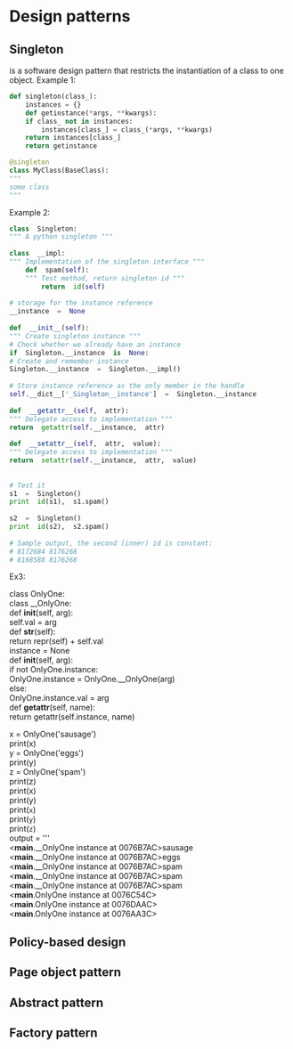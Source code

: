 # Design patterns

## Singleton
is a software design pattern that restricts the instantiation of a class to one object.
Example 1:
```python
def singleton(class_):
    instances = {}
    def getinstance(*args, **kwargs):
	if class_ not in instances:
	    instances[class_] = class_(*args, **kwargs)
	return instances[class_]
    return getinstance

@singleton
class MyClass(BaseClass):
"""
some class
"""
```
  
Example 2:
```python
class  Singleton:  
""" A python singleton """  
  
class  __impl:  
""" Implementation of the singleton interface """  
    def  spam(self):  
    """ Test method, return singleton id """  
        return  id(self)  
  
# storage for the instance reference  
__instance  =  None  
  
def  __init__(self):  
""" Create singleton instance """  
# Check whether we already have an instance  
if  Singleton.__instance  is  None:  
# Create and remember instance  
Singleton.__instance  =  Singleton.__impl()  
  
# Store instance reference as the only member in the handle  
self.__dict__['_Singleton__instance']  =  Singleton.__instance  
  
def  __getattr__(self,  attr):  
""" Delegate access to implementation """  
return  getattr(self.__instance,  attr)  
  
def  __setattr__(self,  attr,  value):  
""" Delegate access to implementation """  
return  setattr(self.__instance,  attr,  value)  
  
  
# Test it  
s1  =  Singleton()  
print  id(s1),  s1.spam()  
  
s2  =  Singleton()  
print  id(s2),  s2.spam()  
  
# Sample output, the second (inner) id is constant:  
# 8172684 8176268  
# 8168588 8176268
```
  

Ex3:

class OnlyOne:  
class __OnlyOne:  
def __init__(self, arg):  
self.val = arg  
def __str__(self):  
return repr(self) + self.val  
instance = None  
def __init__(self, arg):  
if not OnlyOne.instance:  
OnlyOne.instance = OnlyOne.__OnlyOne(arg)  
else:  
OnlyOne.instance.val = arg  
def __getattr__(self, name):  
return getattr(self.instance, name)  
  
x = OnlyOne('sausage')  
print(x)  
y = OnlyOne('eggs')  
print(y)  
z = OnlyOne('spam')  
print(z)  
print(x)  
print(y)  
print(`x`)  
print(`y`)  
print(`z`)  
output = '''  
<__main__.__OnlyOne instance at 0076B7AC>sausage  
<__main__.__OnlyOne instance at 0076B7AC>eggs  
<__main__.__OnlyOne instance at 0076B7AC>spam  
<__main__.__OnlyOne instance at 0076B7AC>spam  
<__main__.__OnlyOne instance at 0076B7AC>spam  
<__main__.OnlyOne instance at 0076C54C>  
<__main__.OnlyOne instance at 0076DAAC>  
<__main__.OnlyOne instance at 0076AA3C>
## Policy-based design

## Page object pattern

## Abstract pattern

## Factory pattern
<!--stackedit_data:
eyJoaXN0b3J5IjpbLTE4NDY3Njg5NDhdfQ==
-->